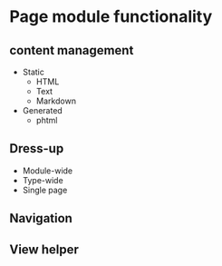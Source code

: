 
# Page module functionality

## content management
* Static
  * HTML
  * Text
  * Markdown
* Generated
  * phtml

## Dress-up
  * Module-wide
  * Type-wide
  * Single page

## Navigation

## View helper